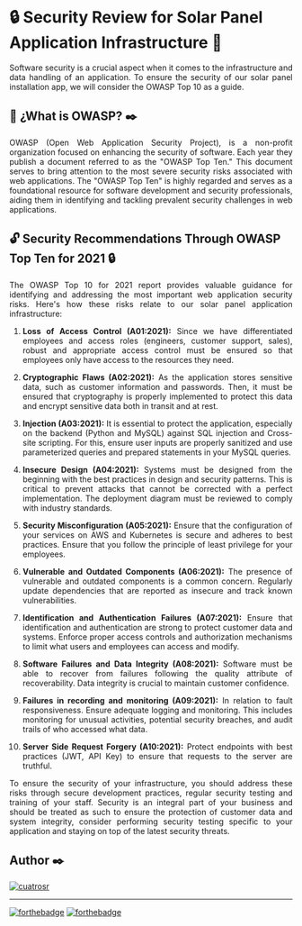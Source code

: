 # 🔒 **Security Review for Solar Panel Application Infrastructure** 🔑

<p style="text-align: justify">
    Software security is a crucial aspect when it comes to the infrastructure and data handling of an application. To ensure the security of our solar panel installation app, we will consider the OWASP Top 10 as a guide.
</p>

## 📃 **¿What is OWASP?** ✒️

<p style="text-align: justify">
    OWASP (Open Web Application Security Project), is a non-profit organization focused on enhancing the security of software. Each year they publish a document referred to as the "OWASP Top Ten." This document serves to bring attention to the most severe security risks associated with web applications. The "OWASP Top Ten" is highly regarded and serves as a foundational resource for software development and security professionals, aiding them in identifying and tackling prevalent security challenges in web applications.
</p>

## 🔓 **Security Recommendations Through OWASP Top Ten for 2021** 🔒

<p style="text-align: justify">
    The OWASP Top 10 for 2021 report provides valuable guidance for identifying and addressing the most important web application security risks. Here's how these risks relate to our solar panel application infrastructure:
</p>

<ol>
    <li>
        <p style="text-align: justify">
            <strong>Loss of Access Control (A01:2021):</strong> Since we have differentiated employees and access roles (engineers, customer support, sales), robust and appropriate access control must be ensured so that employees only have access to the resources they need.
        </p>
    </li>
    <li>
        <p style="text-align: justify">
            <strong>Cryptographic Flaws (A02:2021):</strong> As the application stores sensitive data, such as customer information and passwords. Then, it must be ensured that cryptography is properly implemented to protect this data and encrypt sensitive data both in transit and at rest.
        </p>
    </li>
    <li>
        <p style="text-align: justify">
            <strong>Injection (A03:2021):</strong> It is essential to protect the application, especially on the backend (Python and MySQL) against SQL injection and Cross-site scripting. For this, ensure user inputs are properly sanitized and use parameterized queries and prepared statements in your MySQL queries.
        </p>
    </li>
    <li>
        <p style="text-align: justify">
            <strong>Insecure Design (A04:2021):</strong> Systems must be designed from the beginning with the best practices in design and security patterns. This is critical to prevent attacks that cannot be corrected with a perfect implementation. The deployment diagram must be reviewed to comply with industry standards.
        </p>
    </li>
    <li>
        <p style="text-align: justify">
            <strong>Security Misconfiguration (A05:2021):</strong> Ensure that the configuration of your services on AWS and Kubernetes is secure and adheres to best practices. Ensure that you follow the principle of least privilege for your employees.
        </p>
    </li>
    <li>
        <p style="text-align: justify">
            <strong>Vulnerable and Outdated Components (A06:2021):</strong> The presence of vulnerable and outdated components is a common concern. Regularly update dependencies that are reported as insecure and track known vulnerabilities.
        </p>
    </li>
    <li>
        <p style="text-align: justify">
            <strong>Identification and Authentication Failures (A07:2021):</strong> Ensure that identification and authentication are strong to protect customer data and systems. Enforce proper access controls and authorization mechanisms to limit what users and employees can access and modify.
        </p>
    </li>
    <li>
        <p style="text-align: justify">
            <strong>Software Failures and Data Integrity (A08:2021):</strong> Software must be able to recover from failures following the quality attribute of recoverability. Data integrity is crucial to maintain customer confidence.
        </p>
    </li>
    <li>
        <p style="text-align: justify">
            <strong>Failures in recording and monitoring (A09:2021):</strong> In relation to fault responsiveness. Ensure adequate logging and monitoring. This includes monitoring for unusual activities, potential security breaches, and audit trails of who accessed what data.
        </p>
    </li>
    <li>
        <p style="text-align: justify">
            <strong>Server Side Request Forgery (A10:2021):</strong> Protect endpoints with best practices (JWT, API Key) to ensure that requests to the server are truthful.
        </p>
    </li>
</ol>

<p style="text-align: justify">
    To ensure the security of your infrastructure, you should address these risks through secure development practices, regular security testing and training of your staff. Security is an integral part of your business and should be treated as such to ensure the protection of customer data and system integrity, consider performing security testing specific to your application and staying on top of the latest security threats.
</p>

## **Author** ✒️

<div style="text-align: left">
    <a href="https://github.com/cuatrosr" target="_blank"> <img alt="cuatrosr" src="https://images.weserv.nl/?url=avatars.githubusercontent.com/u/70908378?v=4&h=60&w=60&fit=cover&mask=circle"></a>
</div>

---

[![forthebadge](https://forthebadge.com/images/badges/built-with-love.svg)](https://forthebadge.com)
[![forthebadge](https://forthebadge.com/images/badges/for-you.svg)](https://forthebadge.com)
